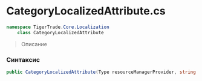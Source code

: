 
# CategoryLocalizedAttribute.cs
```csharp
namespace TigerTrade.Core.Localization  
    class CategoryLocalizedAttribute
```

> Описание

### Синтаксис
```csharp
public CategoryLocalizedAttribute(Type resourceManagerProvider, string resourceKey)
```
